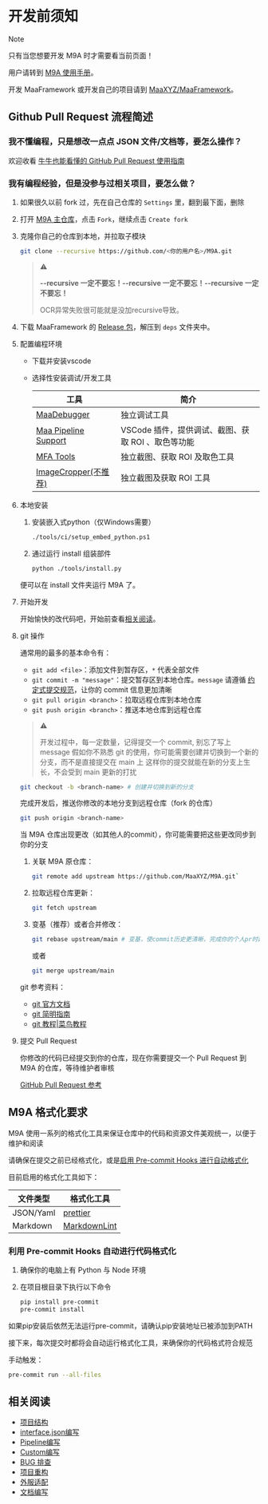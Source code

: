 # 开发前须知

> [!NOTE]
>
> 只有当您想要开发 M9A 时才需要看当前页面！
>
> 用户请转到 [M9A 使用手册](../manual/新手上路.md)。
>
> 开发 MaaFramework 或开发自己的项目请到 [MaaXYZ/MaaFramework](https://github.com/MaaXYZ/MaaFramework)。

## Github Pull Request 流程简述

### 我不懂编程，只是想改一点点 JSON 文件/文档等，要怎么操作？

欢迎收看 [牛牛也能看懂的 GitHub Pull Request 使用指南](https://maa.plus/docs/zh-cn/develop/pr-tutorial.html)

### 我有编程经验，但是没参与过相关项目，要怎么做？

1. 如果很久以前 fork 过，先在自己仓库的 `Settings` 里，翻到最下面，删除

2. 打开 [M9A 主仓库](https://github.com/MaaXYZ/M9A)，点击 `Fork`，继续点击 `Create fork`

3. 克隆你自己的仓库到本地，并拉取子模块

    ```bash
    git clone --recursive https://github.com/<你的用户名>/M9A.git
    ```

    > ⚠
    >
    > **--recursive 一定不要忘！****--recursive 一定不要忘！****--recursive 一定不要忘！**
    >
    > OCR异常失败很可能就是没加recursive导致。

4. 下载 MaaFramework 的 [Release 包](https://github.com/MaaXYZ/MaaFramework/releases)，解压到 `deps` 文件夹中。

5. 配置编程环境

    - 下载并安装vscode
    - 选择性安装调试/开发工具

        | 工具 | 简介 |
        | --- | --- |
        | [MaaDebugger](https://github.com/MaaXYZ/MaaDebugger) | 独立调试工具 |
        | [Maa Pipeline Support](https://marketplace.visualstudio.com/items?itemName=nekosu.maa-support) | VSCode 插件，提供调试、截图、获取 ROI 、取色等功能 |
        | [MFA Tools](https://github.com/SweetSmellFox/MFATools) | 独立截图、获取 ROI 及取色工具 |
        | [ImageCropper(不推荐)](https://github.com/MaaXYZ/MaaFramework/tree/main/tools/ImageCropper) | 独立截图及获取 ROI 工具 |

6. 本地安装

    1. 安装嵌入式python（仅Windows需要）

       ```bash
       ./tools/ci/setup_embed_python.ps1
       ```

    2. 通过运行 install 组装部件

       ```bash
       python ./tools/install.py
       ```

    便可以在 install 文件夹运行 M9A 了。

7. 开始开发

    开始愉快的改代码吧，开始前查看[相关阅读](#相关阅读)。

8. git 操作

    通常用的最多的基本命令有：
    - `git add <file>`：添加文件到暂存区，`*` 代表全部文件
    - `git commit -m "message"`：提交暂存区到本地仓库。`message` 请遵循 [约定式提交规范](https://www.conventionalcommits.org/zh-hans/v1.0.0/)，让你的 commit 信息更加清晰
    - `git pull origin <branch>`：拉取远程仓库到本地仓库
    - `git push origin <branch>`：推送本地仓库到远程仓库

    > ⚠
    >
    > 开发过程中，每一定数量，记得提交一个 commit, 别忘了写上 message
    > 假如你不熟悉 git 的使用，你可能需要创建并切换到一个新的分支，而不是直接提交在 main 上
    > 这样你的提交就能在新的分支上生长，不会受到 main 更新的打扰

    ```bash
    git checkout -b <branch-name> # 创建并切换到新的分支
    ```

    完成开发后，推送你修改的本地分支到远程仓库（fork 的仓库）

    ```bash
    git push origin <branch-name>
    ```

    当 M9A 仓库出现更改（如其他人的commit），你可能需要把这些更改同步到你的分支

    1. 关联 M9A 原仓库：

        ```bash
        git remote add upstream https://github.com/MaaXYZ/M9A.git`
        ```

    2. 拉取远程仓库更新：

        ```bash
        git fetch upstream
        ```

    3. 变基（推荐）或者合并修改：

        ```bash
        git rebase upstream/main # 变基，使commit历史更清晰，完成你的个人pr时建议使用rebase而不是merge来合并修改
        ```

        或者

        ```bash
        git merge upstream/main
        ```

    git 参考资料：
    - [git 官方文档](https://git-scm.com/docs)
    - [git 简明指南](https://www.runoob.com/manual/git-guide/)
    - [git 教程|菜鸟教程](https://www.runoob.com/git/git-tutorial.html)

9. 提交 Pull Request

    你修改的代码已经提交到你的仓库，现在你需要提交一个 Pull Request 到 M9A 的仓库，等待维护者审核

    [GitHub Pull Request 参考](https://maa.plus/docs/zh-cn/develop/pr-tutorial.html)

## M9A 格式化要求

M9A 使用一系列的格式化工具来保证仓库中的代码和资源文件美观统一，以便于维护和阅读

请确保在提交之前已经格式化，或是[启用 Pre-commit Hooks 进行自动格式化](#pre-commit-hooks)

目前启用的格式化工具如下：

| 文件类型 | 格式化工具 |
| --- | --- |
| JSON/Yaml | [prettier](https://prettier.io/) |
| Markdown | [MarkdownLint](https://github.com/DavidAnson/markdownlint-cli2) |

### 利用 Pre-commit Hooks 自动进行代码格式化

<a id="pre-commit-hooks"></a>

1. 确保你的电脑上有 Python 与 Node 环境

2. 在项目根目录下执行以下命令

    ```bash
    pip install pre-commit
    pre-commit install
    ```

如果pip安装后依然无法运行pre-commit，请确认pip安装地址已被添加到PATH

接下来，每次提交时都将会自动运行格式化工具，来确保你的代码格式符合规范

手动触发：

```bash
pre-commit run --all-files
```

## 相关阅读

- [项目结构](./项目结构.md)
- [interface.json编写](./interface.json编写.md)
- [Pipeline编写](./Pipeline编写.md)
- [Custom编写](./Custom编写.md)
- [BUG 排查](./Bug排查.md)
- [项目重构](./项目重构.md)
- [外服适配](./外服适配.md)
- [文档编写](./文档编写.md)

